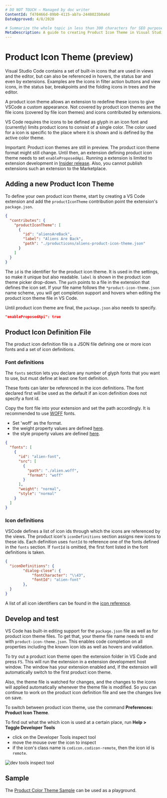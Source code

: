 ```yaml
---
# DO NOT TOUCH — Managed by doc writer
ContentId: f470466d-89b0-4115-ab7a-2448023b0a6d
DateApproved: 4/8/2020

# Summarize the whole topic in less than 300 characters for SEO purpose
MetaDescription: A guide to creating Product Icon Theme in Visual Studio Code
---
```


# Product Icon Theme (preview)

Visual Studio Code contains a set of built-in icons that are used in views and the editor, but can also be referenced in hovers, the status bar and even by extensions. Examples are the icons in filter action buttons and view icons, in the status bar, breakpoints and the folding icons in trees and the editor.

A product icon theme allows an extension to redefine these icons to give VSCode a custom appearance. Not covered by product icon themes are the file icons (covered by file icon themes) and icons contributed by extensions.

VS Code requires the icons to be defined as glyph in an icon font and (currently) limits product icons to consist of a single color. The color used for a icon is specific to the place where it is shown and is defined by the active color theme.

Important: Product icon themes are still in preview. The product icon theme format might still change. Until then, an extension defining  product icon theme needs to set `enableProposedApi`. Running a extension is limited to extension development in [Insider release](https://code.visualstudio.com/insiders/). Also, you cannot publish extensions such an extension to the Marketplace.


## Adding a new Product Icon Theme

To define your own product icon theme, start by creating a VS Code extension and add the `productIconTheme` contribution point the extension's `package.json`.

```json
{
  "contributes": {
    "productIconTheme": [
      {
        "id": "aliensAreBack",
        "label": "Aliens Are Back",
        "path": "./producticons/aliens-product-icon-theme.json"
      }
    ]
  }
}
```

The `id` is the identifier for the product icon theme. It is used in the settings, so make it unique but also readable. `label` is shown in the product icon theme picker drop-down. The `path` points to a file in the extension that defines the icon set. If your file name follows the `*product-icon-theme.json` name scheme, you will get completion support and hovers when editing the product icon theme file in VS Code.


Until product icon theme are final, the `package.json` also needs to specify.

```json
"enableProposedApi": true
```

## Product Icon Definition File

The product icon definition file is a JSON file defining one or more icon fonts and a set of icon definitions.



### Font definitions

The `fonts` section lets you declare any number of glyph fonts that you want to use, but must define at least one font definition.

These fonts can later be referenced in the icon definitions. The font declared first will be used as the default if an icon definition does not specify a font id.

Copy the font file into your extension and set the path accordingly.
It is recommended to use [WOFF](https://developer.mozilla.org/docs/Web/Guide/WOFF) fonts.

- Set 'woff' as the format.
- the weight property values are defined [here](https://developer.mozilla.org/docs/Web/CSS/font-weight#Values).
- the style property values are defined [here](https://developer.mozilla.org/docs/Web/CSS/@font-face/font-style#Values).

```json
{
  "fonts": [
    {
      "id": "alien-font",
      "src": [
        {
          "path": "./alien.woff",
          "format": "woff"
        }
      ],
      "weight": "normal",
      "style": "normal"
    }
  ]
}
```

### Icon definitions

VSCode defines a list of icon ids through which the icons are referenced by the views. The product icon's `iconDefinitions` section assigns new icons to these ids.
Each definition uses `fontId` to reference one of the fonts defined in the `fonts` section. If `fontId` is omitted, the first font listed in  the font definitions is taken.


```json
{
  "iconDefinitions": {
		"dialog-close": {
			"fontCharacter": "\\43",
			"fontId": "alien-font"
		},
  }
}
```

A list of all icon identifiers can be found in the [icon reference](/api/references/icons-in-labels#icon-listing).

## Develop and test

VS Code has built-in editing support for the `package.json` file as well as for product icon theme files. To get that, your theme file name needs to end with `product-icon-theme.json`. This enables code completion on all properties including the known icon ids as well as hovers and validation.

To try out a product icon theme open the extension folder in VS Code and press `F5`. This will run the extension in a extension development host window.
The window has your extension enabled and, if the extension will automatically switch to the first product icon theme.

Also, the theme file is watched for changes, and the changes to the icons will applied automatically whenever the theme file is modified. So you can continue to work on the product icon definition file and see the changes live on save.

To switch between product icon theme, use the command **Preferences: Product Icon Theme**.

To find out what the which icon is used at a certain place, run **Help > Toggle Developer Tools**
- click on the Developer Tools inspect tool
- move the mouse over the icon to inspect
- if the icon's class name is `codicon.codicon-remote`, then the icon id is `remote`.


![dev tools inspect tool](./images/product-icon-theme/dev-tool-select-tool.png)

## Sample

The [Product Color Theme Sample](https://github.com/Microsoft/vscode-extension-samples/tree/master/product-icon-theme-sample) can be used as a playground.